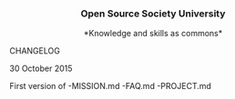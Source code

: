 <h3 align="center">Open Source Society University</h3>
<p align="center">
	*Knowledge and skills as commons*
</p>

CHANGELOG 

30 October 2015

First version of
-MISSION.md
-FAQ.md
-PROJECT.md